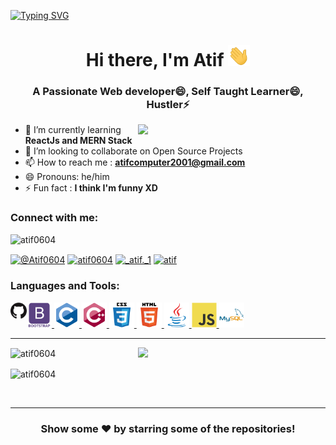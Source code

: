 [![Typing SVG](https://readme-typing-svg.herokuapp.com?font=Yanone+Kaffeesatz&color=40cfcd&size=64&center=true&vCenter=true&width=1000&height=200&lines=Hi+%F0%9F%91%8B%2C+I'm+Atif;A+Passionate+Web+Developer😄)](https://git.io/typing-svg)
<h1 align="center">Hi there, I'm Atif <img src="https://github.com/ABSphreak/ABSphreak/blob/master/gifs/Hi.gif" width="35px"></h1>
<h3 align="center">A Passionate Web developer😄, Self Taught Learner😄, Hustler⚡</h3>



<img align="right" src="https://media.giphy.com/media/LmNwrBhejkK9EFP504/giphy.gif" width="300" />

- 🌱 I’m currently learning **ReactJs and MERN Stack**
- 👯 I’m looking to collaborate on Open Source Projects
- 📫 How to reach me : **atifcomputer2001@gmail.com**
- 😄 Pronouns: he/him
- ⚡ Fun fact : **I think I'm funny XD**


<h3 align="left">Connect with me:</h3>


<p align="left"> <img src="https://komarev.com/ghpvc/?username=atif0604&label=Profile%20views&color=0e75b6&style=flat&color=blueviolet" alt="atif0604" /></p>
<p align="left">
<a href="https://twitter.com/Atif0604" target="blank">
  <img align="center" src="https://img.shields.io/badge/-@Atif0604-1ca0f1?style=flat&labelColor=1ca0f1&logo=twitter&logoColor=white&link=https://twitter.com/Atif0604"alt="@Atif0604" /></a>
<a href="https://linkedin.com/in/atif0604" target="blank">
  <img align="center" src="https://img.shields.io/badge/-atif0604-blue?style=flat&logo=Linkedin&logoColor=white&link=https://www.linkedin.com/in/atif0604/" alt="atif0604"  /></a>
<a href="https://instagram.com/_atif._1" target="blank">
  <img align="center" src="https://img.shields.io/badge/-@_atif._1-purple?style=flat&logo=instagram&logoColor=white&link=https://instagram.com/_atif._1/" alt="_atif._1"  /></a>
  <a href="mailto:atifcomputer2001@gmail.com" target="blank">
  <img align="center" src="https://img.shields.io/badge/-atifcomputer2001-c14438?style=flat&logo=Gmail&logoColor=white&link=mailto:atifcomputer2001@gmail.com" alt="atif"  /></a>
</p>


<h3 align="left">Languages and Tools:</h3>
<p align="left"> 
  <a href="https://getbootstrap.com" target="_blank">
    <img src="https://raw.githubusercontent.com/devicons/devicon/master/icons/bootstrap/bootstrap-plain-wordmark.svg" alt="bootstrap" width="40px" height="40px"/> 
  </a> 
  <a href="https://www.cprogramming.com/" target="_blank">
    <img src="https://raw.githubusercontent.com/devicons/devicon/master/icons/c/c-original.svg" alt="c" width="40px" height="40px"/> 
  </a> <a href="https://www.w3schools.com/cpp/" target="_blank"> <img src="https://raw.githubusercontent.com/devicons/devicon/master/icons/cplusplus/cplusplus-original.svg" alt="cplusplus" width="40" height="40"/> </a> 
  <a href="https://www.w3schools.com/css/" target="_blank">
  <img src="https://raw.githubusercontent.com/devicons/devicon/master/icons/css3/css3-original-wordmark.svg" alt="css3" width="40px" height="40px"/>  </a> 
  <a href="https://github.com/" target="_blank">
    <img align="left" alt="GitHub" width="26px" src="https://raw.githubusercontent.com/github/explore/78df643247d429f6cc873026c0622819ad797942/topics/github/github.png" /> </a> 
  <a href="https://www.w3.org/html/" target="_blank"> 
    <img src="https://raw.githubusercontent.com/devicons/devicon/master/icons/html5/html5-original-wordmark.svg" alt="html5" width="40" height="40"/> </a> 
  <a href="https://www.java.com" target="_blank"> 
    <img src="https://raw.githubusercontent.com/devicons/devicon/master/icons/java/java-original.svg" alt="java" width="40" height="40"/> </a>
  <a href="https://developer.mozilla.org/en-US/docs/Web/JavaScript" target="_blank"> 
    <img src="https://raw.githubusercontent.com/devicons/devicon/master/icons/javascript/javascript-original.svg" alt="javascript" width="40" height="40"/> </a> 
  <a href="https://www.mysql.com/" target="_blank"> 
    <img src="https://raw.githubusercontent.com/devicons/devicon/master/icons/mysql/mysql-original-wordmark.svg" alt="mysql" width="40" height="40"/> </a>
</p>
<hr>
<img align="right" src="https://github.com/Atif0604/Atif0604/blob/main/unnamed.gif" width="300" />
<p align="left">
  <img align="center" src="https://github-readme-stats.vercel.app/api/top-langs?username=atif0604&show_icons=true&locale=en&layout=compact&theme=tokyonight" alt="atif0604" />
</p>

<p align="left">
  <img align="center" src="https://github-readme-stats.vercel.app/api?username=atif0604&theme=tokyonight&show_icons=true&locale=en" alt="atif0604" />
</p>


<br>
<hr>
<div align="center">

### Show some ❤️ by starring some of the repositories!

</div>

